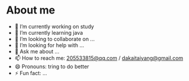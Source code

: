 # About me




- 🔭 I’m currently working on study
- 🌱 I’m currently learning java
- 👯 I’m looking to collaborate on ...
- 🤔 I’m looking for help with ...
- 💬 Ask me about ...
- 📫 How to reach me: 205533815@qq.com / dakaitaiyang@gmail.com
- 😄 Pronouns: tring to do better
- ⚡ Fun fact: ...
